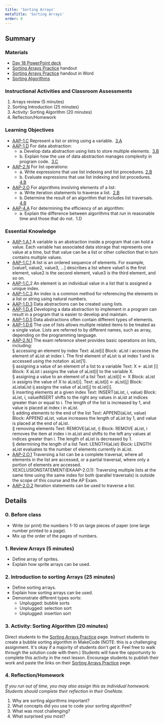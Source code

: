 ```yaml
---
title: 'Sorting Arrays'
metaTitle: 'Sorting Arrays'
order: 0
---
```


## Summary

### Materials

* [Day 18 PowerPoint deck]()
* [Sorting Arrays Practice]() handout
* [Sorting Arrays Practice]() handout in Word
* [Sorting Algorithms]()

### Instructional Activities and Classroom Assessments

1. Arrays review (5 minutes)
2. Sorting Introduction (25 minutes)
3. Activity: Sorting Algorithm (20 minutes)
4. Reflection/Homework

### Learning Objectives 

* [AAP-1.C]() Represent a list or string using a variable. [3.A]()
* [AAP-1.D]() For data abstraction:
    * a. Develop data abstraction using lists to store multiple elements. [3.B]()
    * b. Explain how the use of data abstraction manages complexity in program code. [3.C]()
* [AAP-2.N]() For list operations:
    * a. Write expressions that use list indexing and list procedures. [2.B]()
    * b. Evaluate expressions that use list indexing and list procedures. [4.B]()
* [AAP-2.O]() For algorithms involving elements of a list:
    * a. Write iteration statements to traverse a list. [2.B]()
    * b. Determine the result of an algorithm that includes list traversals. [4.B]()
* [AAP-4.A]() For determining the efficiency of an algorithm:
    * a. Explain the difference between algorithms that run in reasonable time and those that do not. 1.D

### Essential Knowledge

* [AAP-1.A.1]() A variable is an abstraction inside a program that can hold a value. Each variable has associated data storage that represents one value at a time, but that value can be a list or other collection that in turn contains multiple values.
* [AAP-1.C.1]() A list is an ordered sequence of elements. For example, [value1, value2, value3, ...] describes a list where value1 is the first element, value2 is the second element, value3 is the third element, and so on.
* [AAP-1.C.]()2 An element is an individual value in a list that is assigned a unique index.
* [AAP-1.C.3]() An index is a common method for referencing the elements in a list or string using natural numbers.
* [AAP-1.D.3]() Data abstractions can be created using lists.
* [AAP-1.D.4]() Developing a data abstraction to implement in a program can result in a program that is easier to develop and maintain.
* [AAP-1.D.5]() Data abstractions often contain different types of elements.
* [AAP-1.D.6]() The use of lists allows multiple related items to be treated as a single value. Lists are referred to by different names, such as array, depending on the programming language.
* [AAP-2.N.1]() The exam reference sheet provides basic operations on lists, including:<br/>
§ accessing an element by index Text: aList[i] Block: aList i accesses the element of aList at index i. The first element of aList is at index 1 and is accessed using the notation  aList[1].<br/>
§ assigning a value of an element of a list to a variable Text: X ← aList [i] Block: X aList i assigns the value of aList[i] to the variable X.<br/>
§ assigning a value to an element of a list Text: aList[i] ← X Block: aList ix assigns the value of X to aList[i]. Text: aList[i] ← aList[j] Block: aListaList ij assigns the value of aList[j] to aList[i].<br/>
§ inserting elements at a given index Text: INSERT(aList, i, value) Block: aList, i, valueINSERT shifts to the right any values in aList at indices greater than or equal to i. The length of the list is increased by 1, and value is placed at index i in aList.<br/>
§ adding elements to the end of the list Text: APPEND(aList, value) Block: APPEND aList, value increases the length of aList by 1, and value is placed at the end of aList.<br/>
§ removing elements Text: REMOVE(aList, i) Block: REMOVE aList, i removes the item at index i in aList and shifts to the left any values at indices greater than i. The length of aList is decreased by 1.<br/>
§ determining the length of a list Text: LENGTH(aList) Block: LENGTH aList evaluates to the number of elements currently in aList.
* [AAP-2.O.1]() Traversing a list can be a complete traversal, where all elements in the list are accessed, or a partial traversal, where only a portion of elements are accessed.<br/>
XEXCLUSIONSTATEMENT(EKAAP-2.O.1): Traversing multiple lists at the same time using the same index for both (parallel traversals) is outside the scope of this course and the AP Exam.
* [AAP-2.O.2]() Iteration statements can be used to traverse a list.

## Details

### 0. Before class

* Write (or print) the numbers 1-10 on large pieces of paper (one large number printed to a page).
* Mix up the order of the pages of numbers.

### 1. Review Arrays (5 minutes)

* Define array of sprites.
* Explain how sprite arrays can be used.

### 2. Introduction to sorting Arrays (25 minutes)

* Define sorting arrays.
* Explain how sorting arrays can be used.
* Demonstrate different types sorts:
    * Unplugged: bubble sorts
    * Unplugged: selection sort
    * Unplugged: insertion sort

### 3. Activity: Sorting Algorithm (20 minutes)

Direct students to the [Sorting Arrays Practice]() page.
Instruct students to create a bubble sorting algorithm in MakeCode (NOTE: this is a challenging assignment. It's okay if a majority of students don't get it. Feel free to walk through the solution code with them.)
Students will have the opportunity to complete this activity in the next lesson.
Encourage students to publish their work and paste the links on their [Sorting Arrays Practice]() page.

### 4. Reflection/Homework

_If you run out of time, you may also assign this as individual homework. Students should complete their reflection in their OneNote._

1. Why are sorting algorithms important?
2. What concepts did you use to code your sorting algorithm?
3. What was most challenging?
4. What surprised you most?